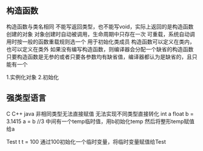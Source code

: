 
## 构造函数
构造函数与类名相同
不能写返回类型，也不能写void，实际上返回的是构造函数创建的对象
对象创建时自动被调用，生命周期中只存在一次
可重载，系统自动调用时按一般的函数重载规则选一个
用于初始化类成员
构造函数可以定义在类内，也可以定义在类外
如果没有编写构造函数，则编译器会分配一个缺省的构造函数
只要构造函数是无参的或者只要各参数均有缺省值，编译器都认为是缺省的，且只能有一个


1.实例化对象
2.初始化


## 强类型语言
C C++ java 
非相同类型无法直接赋值
无法实现不同类型直接转化
int a
float b = 3.1415
a = b //3
中间有一个temp临时值，用b初始化temp 然后将整形temp赋值给a

Test t
t = 100
通过100初始化一个临时变量，将临时变量赋值给Test